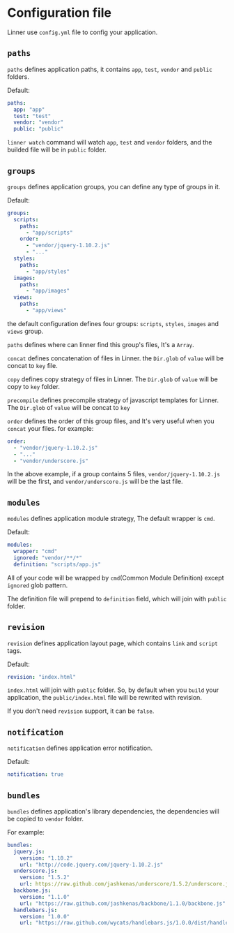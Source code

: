 # Configuration file

Linner use `config.yml` file to config your application.

## `paths`

`paths` defines application paths, it contains `app`, `test`, `vendor` and `public` folders.

Default:

```yaml
paths:
  app: "app"
  test: "test"
  vendor: "vendor"
  public: "public"
```

`linner watch` command will watch `app`, `test` and `vendor` folders, and the builded file will be in `public` folder.

## `groups`

`groups` defines application groups, you can define any type of groups in it.

Default:

```yaml
groups:
  scripts:
    paths:
      - "app/scripts"
    order:
      - "vendor/jquery-1.10.2.js"
      - "..."
  styles:
    paths:
      - "app/styles"
  images:
    paths:
      - "app/images"
  views:
    paths:
      - "app/views"
```

the default configuration defines four groups: `scripts`, `styles`, `images` and `views` group.

`paths` defines where can linner find this group's files, It's a `Array`.

`concat` defines concatenation of files in Linner. the `Dir.glob` of `value` will be concat to `key` file.

`copy` defines copy strategy of files in Linner. The `Dir.glob` of `value` will be copy to `key` folder.

`precompile` defines precompile strategy of javascript templates for Linner. The `Dir.glob` of `value` will be concat to `key`

`order` defines the order of this group files, and It's very useful when you `concat` your files. for example:

```yaml
order:
  - "vendor/jquery-1.10.2.js"
  - "..."
  - "vendor/underscore.js"
```

In the above example, if a group contains 5 files, `vendor/jquery-1.10.2.js` will be the first, and `vendor/underscore.js` will be the last file.

## `modules`

`modules` defines application module strategy, The default wrapper is `cmd`.

Default:

```yaml
modules:
  wrapper: "cmd"
  ignored: "vendor/**/*"
  definition: "scripts/app.js"
```

All of your code will be wrapped by `cmd`(Common Module Definition) except `ignored` glob pattern.

The definition file will prepend to `definition` field, which will join with `public` folder.

## `revision`

`revision` defines application layout page, which contains `link` and `script` tags.

Default:

```yaml
revision: "index.html"
```

`index.html` will join with `public` folder. So, by default when you `build` your application, the `public/index.html` file will be rewrited with revision.

If you don't need `revision` support, it can be `false`.

## `notification`

`notification` defines application error notification.

Default:

```yaml
notification: true
```

## `bundles`

`bundles` defines application's library dependencies, the dependencies will be copied to `vendor` folder.

For example:

```yaml
bundles:
  jquery.js:
    version: "1.10.2"
    url: "http://code.jquery.com/jquery-1.10.2.js"
  underscore.js:
    version: "1.5.2"
    url: https://raw.github.com/jashkenas/underscore/1.5.2/underscore.js
  backbone.js:
    version: "1.1.0"
    url: "https://raw.github.com/jashkenas/backbone/1.1.0/backbone.js"
  handlebars.js:
    version: "1.0.0"
    url: "https://raw.github.com/wycats/handlebars.js/1.0.0/dist/handlebars.js"
```
